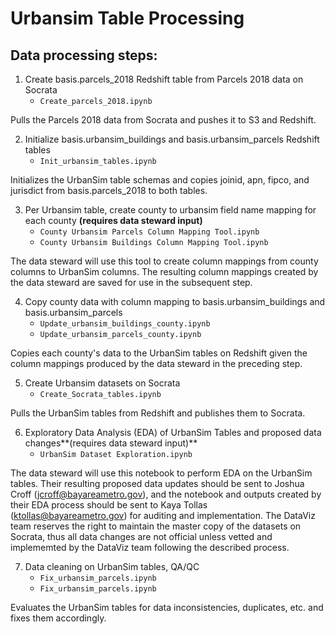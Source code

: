 # Urbansim Table Processing

## Data processing steps:

1. Create basis.parcels_2018 Redshift table from Parcels 2018 data on Socrata
	- `Create_parcels_2018.ipynb`

Pulls the Parcels 2018 data from Socrata and pushes it to S3 and Redshift.

2. Initialize basis.urbansim_buildings and basis.urbansim_parcels Redshift tables
	- `Init_urbansim_tables.ipynb`

Initializes the UrbanSim table schemas and copies joinid, apn, fipco, and jurisdict from basis.parcels_2018 to both tables.

3. Per Urbansim table, create county to urbansim field name mapping for each county **(requires data steward input)**
	- `County Urbansim Parcels Column Mapping Tool.ipynb`
	- `County Urbansim Buildings Column Mapping Tool.ipynb`

The data steward will use this tool to create column mappings from county columns to UrbanSim columns. The resulting column mappings created by the data steward are saved for use in the subsequent step.

4. Copy county data with column mapping to basis.urbansim_buildings and basis.urbansim_parcels
	- `Update_urbansim_buildings_county.ipynb`
	- `Update_urbansim_parcels_county.ipynb`

Copies each county's data to the UrbanSim tables on Redshift given the column mappings produced by the data steward in the preceding step.

5. Create Urbansim datasets on Socrata
	- `Create_Socrata_tables.ipynb`

Pulls the UrbanSim tables from Redshift and publishes them to Socrata.

6. Exploratory Data Analysis (EDA) of UrbanSim Tables and proposed data changes**(requires data steward input)**
	- `UrbanSim Dataset Exploration.ipynb`

The data steward will use this notebook to perform EDA on the UrbanSim tables. Their resulting proposed data updates should be sent to Joshua Croff (jcroff@bayareametro.gov), and the notebook and outputs created by their EDA process should be sent to Kaya Tollas (ktollas@bayareametro.gov) for auditing and implementation. The DataViz team reserves the right to maintain the master copy of the datasets on Socrata, thus all data changes are not official unless vetted and implememted by the DataViz team following the described process.

7. Data cleaning on UrbanSim tables, QA/QC
	- `Fix_urbansim_parcels.ipynb`
	- `Fix_urbansim_parcels.ipynb`

Evaluates the UrbanSim tables for data inconsistencies, duplicates, etc. and fixes them accordingly.
